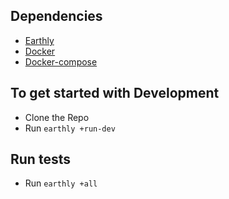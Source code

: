 ## Dependencies
- [Earthly]()
- [Docker]()
- [Docker-compose]()


## To get started with Development
- Clone the Repo
- Run `earthly +run-dev`


## Run tests
- Run `earthly +all`
